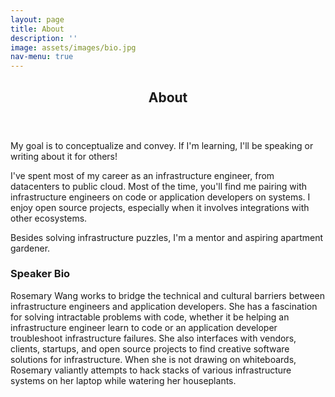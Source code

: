 ```yaml
---
layout: page
title: About
description: ''
image: assets/images/bio.jpg
nav-menu: true
---
```


<!-- Main -->
<div id="main" class="alt">
	<!-- One -->
	<section id="one">
		<div class="inner">
			<header class="major">
				<h1>About</h1>
			</header>
			<!-- Content -->
			<p>My goal is to conceptualize and convey. If I'm learning, I'll be speaking or writing about it for others!</p>
            <p>I've spent most of my career as an infrastructure engineer, from datacenters to public cloud. Most of the time, you'll find me pairing with infrastructure engineers on code or application developers on systems. I enjoy open source projects, especially when it involves integrations with other ecosystems.</p>
            <p>Besides solving infrastructure puzzles, I'm a mentor and aspiring apartment gardener.</p>
			<div class="row">
				<div class="inner">
					<h3>Speaker Bio</h3>
					<p>Rosemary Wang works to bridge the technical and cultural barriers between infrastructure
						engineers and application developers. She has a fascination for solving intractable problems
						with code, whether it be helping an infrastructure engineer learn to code or an application
						developer troubleshoot infrastructure failures. She also interfaces with vendors, clients,
						startups, and open source projects to find creative software solutions for infrastructure. When
						she is not drawing on whiteboards, Rosemary valiantly attempts to hack stacks of various
						infrastructure systems on her laptop while watering her houseplants.</p>
				</div>
			</div>
		</div>
	</section>
</div>